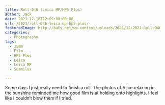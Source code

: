 ```yaml
---
title: Roll-046 (Leica MP/HP5 Plus)
author: Jack
date: 2021-12-18T12:09:00+00:00
url: /2021/roll-046-leica-mp-hp5-plus/
featuredImage: http://baty.net/wp-content/uploads/2021/12/2021-Roll-046_08.jpg
categories:
  - Photography
tags:
  - 35mm
  - Film
  - HP5 Plus
  - Leica
  - Leica MP
  - Summilux

---
```

Some days I just really need to finish a roll. The photos of Alice relaxing in the sunshine reminded me how good film is at holding onto highlights. I feel like I couldn&#8217;t blow them if I tried.<figure class="wp-container-3 wp-block-gallery-624ad30823b01 wp-block-gallery has-nested-images columns-default is-cropped"> <figure class="wp-block-image size-large">

[<img data-id="2345"  src="http://baty.net/wp-content/uploads/2021/12/2021-Roll-046_13.jpg" alt="" class="wp-image-2345" />][1]</figure> <figure class="wp-block-image size-large">[<img data-id="2346"  src="http://baty.net/wp-content/uploads/2021/12/2021-Roll-046_09.jpg" alt="" class="wp-image-2346" />][2]</figure> <figure class="wp-block-image size-large">[<img data-id="2347"  src="http://baty.net/wp-content/uploads/2021/12/2021-Roll-046_08.jpg" alt="" class="wp-image-2347" />][3]</figure> <figure class="wp-block-image size-large">[<img data-id="2348"  src="http://baty.net/wp-content/uploads/2021/12/2021-Roll-046_07.jpg" alt="" class="wp-image-2348" />][4]</figure> <figure class="wp-block-image size-large">[<img data-id="2349"  src="http://baty.net/wp-content/uploads/2021/12/2021-Roll-046_03.jpg" alt="" class="wp-image-2349" />][5]</figure> </figure>

 [1]: https://baty.net/2021/roll-046-leica-mp-hp5-plus/2021-roll-046_13/
 [2]: https://baty.net/2021/roll-046-leica-mp-hp5-plus/2021-roll-046_09/
 [3]: https://baty.net/2021/roll-046-leica-mp-hp5-plus/2021-roll-046_08/
 [4]: https://baty.net/2021/roll-046-leica-mp-hp5-plus/2021-roll-046_07/
 [5]: https://baty.net/2021/roll-046-leica-mp-hp5-plus/2021-roll-046_03/